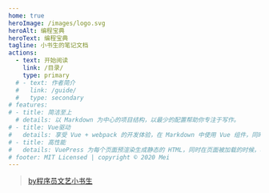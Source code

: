 ```yaml
---
home: true
heroImage: /images/logo.svg
heroAlt: 编程宝典
heroText: 编程宝典
tagline: 小书生的笔记文档
actions:
  - text: 开始阅读
    link: /目录/
    type: primary
  # - text: 作者简介
  #   link: /guide/
  #   type: secondary
# features:
# - title: 简洁至上
  # details: 以 Markdown 为中心的项目结构，以最少的配置帮助你专注于写作。
# - title: Vue驱动
#   details: 享受 Vue + webpack 的开发体验，在 Markdown 中使用 Vue 组件，同时可以使用 Vue 来开发自定义主题。
# - title: 高性能
#   details: VuePress 为每个页面预渲染生成静态的 HTML，同时在页面被加载的时候，将作为 SPA 运行。
# footer: MIT Licensed | copyright © 2020 Mei
---
```


> [by程序员文艺小书生](https://www.cnblogs.com/meijifu/)